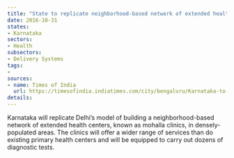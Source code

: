 ```yaml
---
title: "State to replicate neighborhood-based network of extended health centers"
date: 2016-10-31
states:
- Karnataka
sectors:
- Health
subsectors:
- Delivery Systems
tags:
- 
sources:
- name: Times of India
  url: https://timesofindia.indiatimes.com/city/bengaluru/Karnataka-to-replicate-Delhis-Mohalla-clinics/articleshow/55095782.cms
details:
---
```


Karnataka will replicate Delhi’s model of building a neighborhood-based network of extended health centers, known as mohalla clinics, in densely-populated areas. The clinics will offer a wider range of services than do existing primary health centers and will be equipped to carry out dozens of diagnostic tests.
